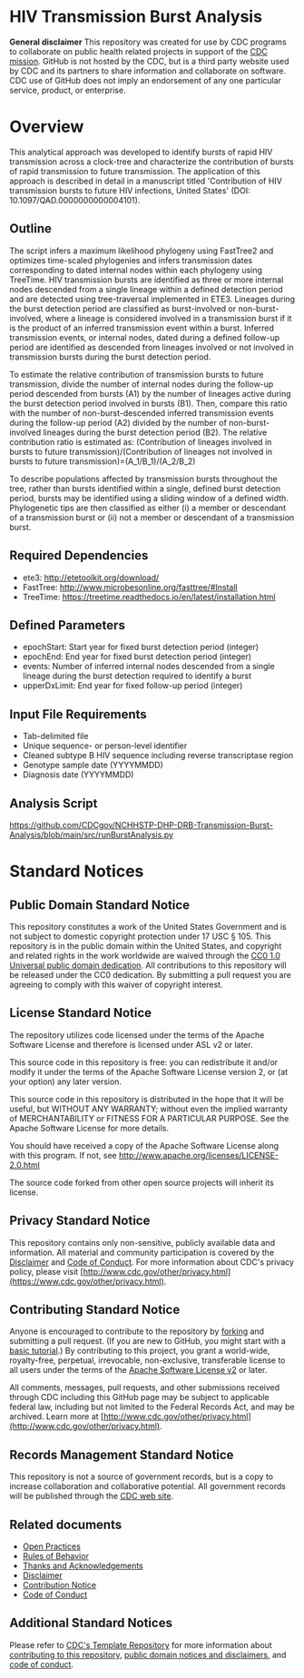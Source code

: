 # HIV Transmission Burst Analysis

**General disclaimer** This repository was created for use by CDC programs to collaborate on public health related projects in support of the [CDC mission](https://www.cdc.gov/about/organization/mission.htm).  GitHub is not hosted by the CDC, but is a third party website used by CDC and its partners to share information and collaborate on software. CDC use of GitHub does not imply an endorsement of any one particular service, product, or enterprise. 

# Overview

This analytical approach was developed to identify bursts of rapid HIV transmission across a clock-tree and characterize the contribution of bursts of rapid transmission to future transmission. The application of this approach is described in detail in a manuscript titled 'Contribution of HIV transmission bursts to future HIV infections, United States' (DOI: 10.1097/QAD.0000000000004101).

## Outline

The script infers a maximum likelihood phylogeny using FastTree2 and optimizes time-scaled phylogenies and infers transmission dates corresponding to dated internal nodes within each phylogeny using TreeTime. HIV transmission bursts are identified as three or more internal nodes descended from a single lineage within a defined detection period and are detected using tree-traversal implemented in ETE3. Lineages during the burst detection period are classified as burst-involved or non-burst-involved, where a lineage is considered involved in a transmission burst if it is the product of an inferred transmission event within a burst. Inferred transmission events, or internal nodes, dated during a defined follow-up period are identified as descended from lineages involved or not involved in transmission bursts during the burst detection period. 

To estimate the relative contribution of transmission bursts to future transmission, divide the number of internal nodes during the follow-up period descended from bursts (A1) by the number of lineages active during the burst detection period involved in bursts (B1). Then, compare this ratio with the number of non-burst-descended inferred transmission events during the follow-up period (A2) divided by the number of non-burst-involved lineages during the burst detection period (B2). The relative contribution ratio is estimated as: 
(Contribution of lineages involved in bursts to future transmission)/(Contribution of lineages not involved in bursts to future transmission)=(A_1/B_1)/(A_2/B_2)

To describe populations affected by transmission bursts throughout the tree, rather than bursts identified within a single, defined burst detection period, bursts may be identified using a sliding window of a defined width. Phylogenetic tips are then classified as either (i) a member or descendant of a transmission burst or (ii) not a member or descendant of a transmission burst. 

## Required Dependencies

* ete3: http://etetoolkit.org/download/
* FastTree: http://www.microbesonline.org/fasttree/#Install
* TreeTime: https://treetime.readthedocs.io/en/latest/installation.html

## Defined Parameters

* epochStart: Start year for fixed burst detection period (integer)
* epochEnd: End year for fixed burst detection period (integer)
* events: Number of inferred internal nodes descended from a single lineage during the burst detection required to identify a burst
* upperDxLimit: End year for fixed follow-up period (integer)

## Input File Requirements

* Tab-delimited file
* Unique sequence- or person-level identifier
* Cleaned subtype B HIV sequence including reverse transcriptase region
* Genotype sample date (YYYYMMDD)
* Diagnosis date (YYYYMMDD)

## Analysis Script

https://github.com/CDCgov/NCHHSTP-DHP-DRB-Transmission-Burst-Analysis/blob/main/src/runBurstAnalysis.py

# Standard Notices
  
## Public Domain Standard Notice
This repository constitutes a work of the United States Government and is not
subject to domestic copyright protection under 17 USC § 105. This repository is in
the public domain within the United States, and copyright and related rights in
the work worldwide are waived through the [CC0 1.0 Universal public domain dedication](https://creativecommons.org/publicdomain/zero/1.0/).
All contributions to this repository will be released under the CC0 dedication. By
submitting a pull request you are agreeing to comply with this waiver of
copyright interest.

## License Standard Notice
The repository utilizes code licensed under the terms of the Apache Software
License and therefore is licensed under ASL v2 or later.

This source code in this repository is free: you can redistribute it and/or modify it under
the terms of the Apache Software License version 2, or (at your option) any
later version.

This source code in this repository is distributed in the hope that it will be useful, but WITHOUT ANY
WARRANTY; without even the implied warranty of MERCHANTABILITY or FITNESS FOR A
PARTICULAR PURPOSE. See the Apache Software License for more details.

You should have received a copy of the Apache Software License along with this
program. If not, see http://www.apache.org/licenses/LICENSE-2.0.html

The source code forked from other open source projects will inherit its license.

## Privacy Standard Notice
This repository contains only non-sensitive, publicly available data and
information. All material and community participation is covered by the
[Disclaimer](DISCLAIMER.md)
and [Code of Conduct](code-of-conduct.md).
For more information about CDC's privacy policy, please visit [http://www.cdc.gov/other/privacy.html](https://www.cdc.gov/other/privacy.html).

## Contributing Standard Notice
Anyone is encouraged to contribute to the repository by [forking](https://help.github.com/articles/fork-a-repo)
and submitting a pull request. (If you are new to GitHub, you might start with a
[basic tutorial](https://help.github.com/articles/set-up-git).) By contributing
to this project, you grant a world-wide, royalty-free, perpetual, irrevocable,
non-exclusive, transferable license to all users under the terms of the
[Apache Software License v2](http://www.apache.org/licenses/LICENSE-2.0.html) or
later.

All comments, messages, pull requests, and other submissions received through
CDC including this GitHub page may be subject to applicable federal law, including but not limited to the Federal Records Act, and may be archived. Learn more at [http://www.cdc.gov/other/privacy.html](http://www.cdc.gov/other/privacy.html).

## Records Management Standard Notice
This repository is not a source of government records, but is a copy to increase
collaboration and collaborative potential. All government records will be
published through the [CDC web site](http://www.cdc.gov).

## Related documents
* [Open Practices](open_practices.md)
* [Rules of Behavior](rules_of_behavior.md)
* [Thanks and Acknowledgements](thanks.md)
* [Disclaimer](DISCLAIMER.md)
* [Contribution Notice](CONTRIBUTING.md)
* [Code of Conduct](code-of-conduct.md)

## Additional Standard Notices
Please refer to [CDC's Template Repository](https://github.com/CDCgov/template) for more information about [contributing to this repository](https://github.com/CDCgov/template/blob/main/CONTRIBUTING.md), [public domain notices and disclaimers](https://github.com/CDCgov/template/blob/main/DISCLAIMER.md), and [code of conduct](https://github.com/CDCgov/template/blob/main/code-of-conduct.md).
